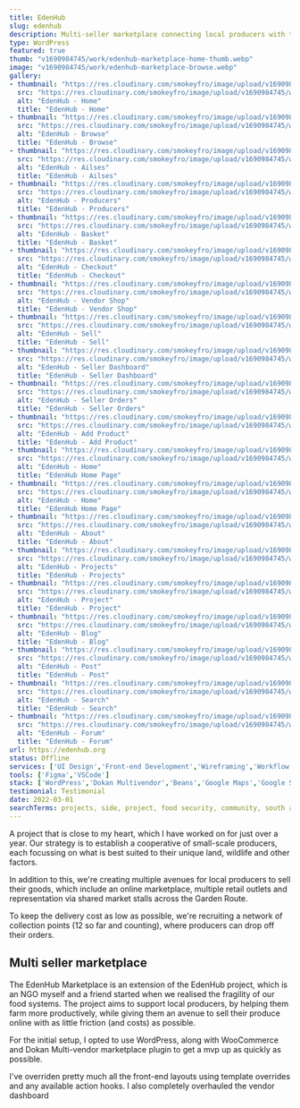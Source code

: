 ```yaml
---
title: EdenHub
slug: edenhub
description: Multi-seller marketplace connecting local producers with the Garden Route community.
type: WordPress
featured: true
thumb: "v1690984745/work/edenhub-marketplace-home-thumb.webp"
image: "v1690984745/work/edenhub-marketplace-browse.webp"
gallery:
- thumbnail: "https://res.cloudinary.com/smokeyfro/image/upload/v1690984745/work/edenhub-marketplace-home-thumb.webp"
  src: "https://res.cloudinary.com/smokeyfro/image/upload/v1690984745/work/edenhub-marketplace-home-thumb.webp"
  alt: "EdenHub - Home"
  title: "EdenHub - Home"
- thumbnail: "https://res.cloudinary.com/smokeyfro/image/upload/v1690984745/work/edenhub-marketplace-browse.webp"
  src: "https://res.cloudinary.com/smokeyfro/image/upload/v1690984745/work/edenhub-marketplace-browse.webp"
  alt: "EdenHub - Browse"
  title: "EdenHub - Browse"
- thumbnail: "https://res.cloudinary.com/smokeyfro/image/upload/v1690984745/work/edenhub-marketplace-aisles.webp"
  src: "https://res.cloudinary.com/smokeyfro/image/upload/v1690984745/work/edenhub-marketplace-aisles.webp"
  alt: "EdenHub - Ailses"
  title: "EdenHub - Ailses"
- thumbnail: "https://res.cloudinary.com/smokeyfro/image/upload/v1690984745/work/edenhub-marketplace-producers.webp"
  src: "https://res.cloudinary.com/smokeyfro/image/upload/v1690984745/work/edenhub-marketplace-producers.webp"
  alt: "EdenHub - Producers"
  title: "EdenHub - Producers"
- thumbnail: "https://res.cloudinary.com/smokeyfro/image/upload/v1690984745/work/edenhub-marketplace-basket.webp"
  src: "https://res.cloudinary.com/smokeyfro/image/upload/v1690984745/work/edenhub-marketplace-basket.webp"
  alt: "EdenHub - Basket"
  title: "EdenHub - Basket"
- thumbnail: "https://res.cloudinary.com/smokeyfro/image/upload/v1690984745/work/edenhub-marketplace-checkout.webp"
  src: "https://res.cloudinary.com/smokeyfro/image/upload/v1690984745/work/edenhub-marketplace-checkout.webp"
  alt: "EdenHub - Checkout"
  title: "EdenHub - Checkout"
- thumbnail: "https://res.cloudinary.com/smokeyfro/image/upload/v1690984745/work/edenhub-marketplace-vendor-shop.webp"
  src: "https://res.cloudinary.com/smokeyfro/image/upload/v1690984745/work/edenhub-marketplace-vendor-shop.webp"
  alt: "EdenHub - Vendor Shop"
  title: "EdenHub - Vendor Shop"
- thumbnail: "https://res.cloudinary.com/smokeyfro/image/upload/v1690984745/work/edenhub-marketplace-sell.webp"
  src: "https://res.cloudinary.com/smokeyfro/image/upload/v1690984745/work/edenhub-marketplace-sell.webp"
  alt: "EdenHub - Sell"
  title: "EdenHub - Sell"
- thumbnail: "https://res.cloudinary.com/smokeyfro/image/upload/v1690984745/work/edenhub-marketplace-seller-dash.webp"
  src: "https://res.cloudinary.com/smokeyfro/image/upload/v1690984745/work/edenhub-marketplace-seller-dash.webp"
  alt: "EdenHub - Seller Dashboard"
  title: "EdenHub - Seller Dashboard"
- thumbnail: "https://res.cloudinary.com/smokeyfro/image/upload/v1690984745/work/edenhub-marketplace-seller-orders.webp"
  src: "https://res.cloudinary.com/smokeyfro/image/upload/v1690984745/work/edenhub-marketplace-seller-orders.webp"
  alt: "EdenHub - Seller Orders"
  title: "EdenHub - Seller Orders"
- thumbnail: "https://res.cloudinary.com/smokeyfro/image/upload/v1690984745/work/edenhub-marketplace-seller-add-product.webp"
  src: "https://res.cloudinary.com/smokeyfro/image/upload/v1690984745/work/edenhub-marketplace-seller-add-product.webp"
  alt: "EdenHub - Add Product"
  title: "EdenHub - Add Product"
- thumbnail: "https://res.cloudinary.com/smokeyfro/image/upload/v1690984745/work/edenhub-org-home.png"
  src: "https://res.cloudinary.com/smokeyfro/image/upload/v1690984745/work/edenhub-org-home.png"
  alt: "EdenHub - Home"
  title: "EdenHub Home Page"
- thumbnail: "https://res.cloudinary.com/smokeyfro/image/upload/v1690984745/work/edenhub-home.webp"
  src: "https://res.cloudinary.com/smokeyfro/image/upload/v1690984745/work/edenhub-home.webp"
  alt: "EdenHub - Home"
  title: "EdenHub Home Page"
- thumbnail: "https://res.cloudinary.com/smokeyfro/image/upload/v1690984745/work/edenhub-about.webp"
  src: "https://res.cloudinary.com/smokeyfro/image/upload/v1690984745/work/edenhub-about.webp"
  alt: "EdenHub - About"
  title: "EdenHub - About"
- thumbnail: "https://res.cloudinary.com/smokeyfro/image/upload/v1690984745/work/edenhub-projects.webp"
  src: "https://res.cloudinary.com/smokeyfro/image/upload/v1690984745/work/edenhub-projects.webp"
  alt: "EdenHub - Projects"
  title: "EdenHub - Projects"
- thumbnail: "https://res.cloudinary.com/smokeyfro/image/upload/v1690984745/work/edenhub-project.webp"
  src: "https://res.cloudinary.com/smokeyfro/image/upload/v1690984745/work/edenhub-project.webp"
  alt: "EdenHub - Project"
  title: "EdenHub - Project"
- thumbnail: "https://res.cloudinary.com/smokeyfro/image/upload/v1690984745/work/edenhub-blog.webp"
  src: "https://res.cloudinary.com/smokeyfro/image/upload/v1690984745/work/edenhub-blog.webp"
  alt: "EdenHub - Blog"
  title: "EdenHub - Blog"
- thumbnail: "https://res.cloudinary.com/smokeyfro/image/upload/v1690984745/work/edenhub-post.webp"
  src: "https://res.cloudinary.com/smokeyfro/image/upload/v1690984745/work/edenhub-post.webp"
  alt: "EdenHub - Post"
  title: "EdenHub - Post"
- thumbnail: "https://res.cloudinary.com/smokeyfro/image/upload/v1690984745/work/edenhub-search.webp"
  src: "https://res.cloudinary.com/smokeyfro/image/upload/v1690984745/work/edenhub-search.webp"
  alt: "EdenHub - Search"
  title: "EdenHub - Search"
- thumbnail: "https://res.cloudinary.com/smokeyfro/image/upload/v1690984745/work/edenhub-forum.webp"
  src: "https://res.cloudinary.com/smokeyfro/image/upload/v1690984745/work/edenhub-forum.webp"
  alt: "EdenHub - Forum"
  title: "EdenHub - Forum"
url: https://edenhub.org
status: Offline
services: ['UI Design','Front-end Development','Wireframing','Workflow Optimisation']
tools: ['Figma','VSCode']
stack: ['WordPress','Dokan Multivendor','Beans','Google Maps','Google Sheets','Darksky']
testimonial: Testimonial
date: 2022-03-01
searchTerms: projects, side, project, food security, community, south africa
---
```

A project that is close to my heart, which I have worked on for just over a year. Our strategy is to establish a cooperative of small-scale producers, each focussing on what is best suited to their unique land, wildlife and other factors. 

In addition to this, we're creating multiple avenues for local producers to sell their goods, which include an online marketplace, multiple retail outlets and representation via shared market stalls across the Garden Route.

To keep the delivery cost as low as possible, we're recruiting a network of collection points (12 so far and counting), where producers can drop off their orders.

## Multi seller marketplace

The EdenHub Marketplace is an extension of the EdenHub project, which is an NGO myself and a friend started when we realised the fragility of our food systems. The project aims to support local producers, by helping them farm more productively, while giving them an avenue to sell their produce online with as little friction (and costs) as possible. 

For the initial setup, I opted to use WordPress, along with WooCommerce and Dokan Multi-vendor marketplace plugin to get a mvp up as quickly as possible. 

I've overriden pretty much all the front-end layouts using template overrides and any available action hooks. I also completely overhauled the vendor dashboard
